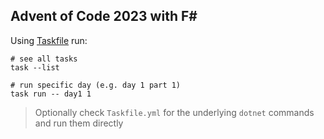 ## Advent of Code 2023 with F#

Using [Taskfile][task] run:

```shell
# see all tasks
task --list

# run specific day (e.g. day 1 part 1)
task run -- day1 1
```

> Optionally check `Taskfile.yml` for the underlying `dotnet` commands and run them directly

[task]: https://taskfile.dev/
